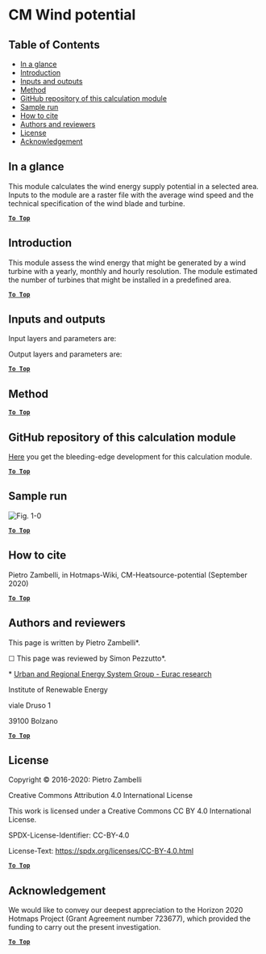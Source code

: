 # CM Wind potential

## Table of Contents
* [In a glance](#in-a-glance)
* [Introduction](#introduction)
* [Inputs and outputs](#inputs-and-outputs)
* [Method](#method)
* [GitHub repository of this calculation module](#github-repository-of-this-calculation-module)
* [Sample run](#sample-run)
* [How to cite](#how-to-cite)
* [Authors and reviewers](#authors-and-reviewers)
* [License](#license)
* [Acknowledgement](#acknowledgement)

## In a glance

This module calculates the wind energy supply potential in a selected area. Inputs to the module are a raster file with the average wind speed and the technical specification of the wind blade and turbine.

[**`To Top`**](#table-of-contents)

## Introduction

This module assess the wind energy that might be generated by a wind turbine with a yearly, monthly and hourly resolution.
The module estimated the number of turbines that might be installed in a predefined area.



[**`To Top`**](#table-of-contents)

## Inputs and outputs

Input layers and parameters are:


Output layers and parameters are:


[**`To Top`**](#table-of-contents)

## Method


[**`To Top`**](#table-of-contents)


## GitHub repository of this calculation module

[Here](https://github.com/HotMaps/wind_potential) you get the bleeding-edge development for this calculation module.

[**`To Top`**](#table-of-contents)

## Sample run

![Fig. 1-0](https://wiki.hotmaps.hevs.ch/en/CM-Heatsource-potential/cm-heat.png "Execute the Wind CM")


[**`To Top`**](#table-of-contents)

## How to cite

Pietro Zambelli, in Hotmaps-Wiki, CM-Heatsource-potential (September 2020)

[**`To Top`**](#table-of-contents)

## Authors and reviewers

This page is written by Pietro Zambelli\*.

&#9744; This page was reviewed by Simon Pezzutto\*.

\* [Urban and Regional Energy System Group - Eurac research](https://www.eurac.edu/)

Institute of Renewable Energy

viale Druso 1

39100 Bolzano


[**`To Top`**](#table-of-contents)

## License

Copyright © 2016-2020: Pietro Zambelli

Creative Commons Attribution 4.0 International License

This work is licensed under a Creative Commons CC BY 4.0 International License.

SPDX-License-Identifier: CC-BY-4.0

License-Text: https://spdx.org/licenses/CC-BY-4.0.html

[**`To Top`**](#table-of-contents)

## Acknowledgement

We would like to convey our deepest appreciation to the Horizon 2020 Hotmaps Project (Grant Agreement number 723677), which provided the funding to carry out the present investigation.

[**`To Top`**](#table-of-contents)
